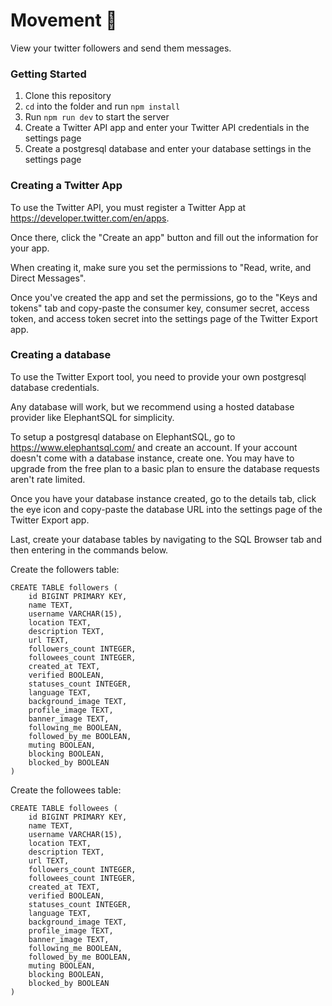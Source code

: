 # Movement 🎪

View your twitter followers and send them messages.

### Getting Started

1. Clone this repository
1. `cd` into the folder and run `npm install`
1. Run `npm run dev` to start the server
1. Create a Twitter API app and enter your Twitter API credentials in the settings page
1. Create a postgresql database and enter your database settings in the settings page

### Creating a Twitter App

To use the Twitter API, you must register a Twitter App at https://developer.twitter.com/en/apps.

Once there, click the "Create an app" button and fill out the information for your app.

When creating it, make sure you set the permissions to "Read, write, and Direct Messages".

Once you've created the app and set the permissions, go to the "Keys and tokens" tab and copy-paste the consumer key, consumer secret, access token, and access token secret into the settings page of the Twitter Export app.

### Creating a database

To use the Twitter Export tool, you need to provide your own postgresql database credentials.

Any database will work, but we recommend using a hosted database provider like ElephantSQL for simplicity.

To setup a postgresql database on ElephantSQL, go to https://www.elephantsql.com/ and create an account. If your account doesn't come with a database instance, create one. You may have to upgrade from the free plan to a basic plan to ensure the database requests aren't rate limited.

Once you have your database instance created, go to the details tab, click the eye icon and copy-paste the database URL into the settings page of the Twitter Export app.

Last, create your database tables by navigating to the SQL Browser tab and then entering in the commands below.

Create the followers table:

```
CREATE TABLE followers (
	id BIGINT PRIMARY KEY,
	name TEXT,
	username VARCHAR(15),
	location TEXT,
	description TEXT,
	url TEXT,
	followers_count INTEGER,
	followees_count INTEGER,
	created_at TEXT,
	verified BOOLEAN,
	statuses_count INTEGER,
	language TEXT,
	background_image TEXT,
	profile_image TEXT,
	banner_image TEXT,
	following_me BOOLEAN,
	followed_by_me BOOLEAN,
	muting BOOLEAN,
	blocking BOOLEAN,
	blocked_by BOOLEAN
)
```

Create the followees table:

```
CREATE TABLE followees (
	id BIGINT PRIMARY KEY,
	name TEXT,
	username VARCHAR(15),
	location TEXT,
	description TEXT,
	url TEXT,
	followers_count INTEGER,
	followees_count INTEGER,
	created_at TEXT,
	verified BOOLEAN,
	statuses_count INTEGER,
	language TEXT,
	background_image TEXT,
	profile_image TEXT,
	banner_image TEXT,
	following_me BOOLEAN,
	followed_by_me BOOLEAN,
	muting BOOLEAN,
	blocking BOOLEAN,
	blocked_by BOOLEAN
)
```

